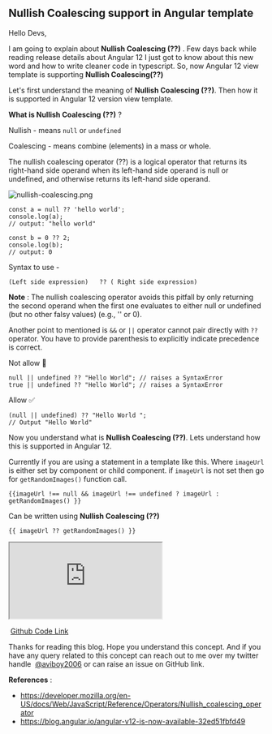 ## Nullish Coalescing support in Angular template

Hello Devs, 

I am going to explain about **Nullish Coalescing (??)** . Few days back while reading release details about Angular 12 I just got to know about this new word and how to write cleaner code in typescript. So, now Angular 12 view template is supporting **Nullish Coalescing(??)**

Let's first understand the meaning of **Nullish Coalescing (??)**. Then how it is supported in Angular 12 version view template. 

**What is Nullish Coalescing (??)** ? 

Nullish - means `null` or `undefined`

Coalescing - means combine (elements) in a mass or whole.

The nullish coalescing operator (??) is a logical operator that returns its right-hand side operand when its left-hand side operand is null or undefined, and otherwise returns its left-hand side operand.

![nullish-coalescing.png](https://cdn.hashnode.com/res/hashnode/image/upload/v1621108050074/J0-WXwpNM.png)

```
const a = null ?? 'hello world';
console.log(a);
// output: "hello world"

const b = 0 ?? 2;
console.log(b);
// output: 0
``` 
Syntax to use -  
``` 
(Left side expression)   ?? ( Right side expression) 
```


**Note** : The nullish coalescing operator avoids this pitfall by only returning the second operand when the first one evaluates to either null or undefined (but no other falsy values) (e.g., '' or 0).

Another point to mentioned is `&&` or `||` operator cannot pair directly with `??` operator. You have to provide parenthesis to explicitly indicate precedence is correct. 

Not allow 🚫
```
null || undefined ?? "Hello World"; // raises a SyntaxError
true || undefined ?? "Hello World"; // raises a SyntaxError
```
Allow ✅
```
(null || undefined) ?? "Hello World "; 
// Output "Hello World"
```

Now you understand what is **Nullish Coalescing (??)**. Lets understand how this is supported in Angular 12.

Currently if you are using a statement in a template like this. Where `imageUrl` is either set by component or child component. if `imageUrl` is not set then go for `getRandomImages()` function call. 

```
{{imageUrl !== null && imageUrl !== undefined ? imageUrl : getRandomImages() }}
```
Can be written using **Nullish Coalescing (??)**
```
{{ imageUrl ?? getRandomImages() }} 
```

<iframe src="https://codesandbox.io/embed/nullish-coalescing-example-hzbc9?fontsize=14&hidenavigation=1&theme=dark"
     style="width:100%; height:500px; border:0; border-radius: 4px; overflow:hidden;"
     title="nullish-coalescing-example"
     allow="accelerometer; ambient-light-sensor; camera; encrypted-media; geolocation; gyroscope; hid; microphone; midi; payment; usb; vr; xr-spatial-tracking"
     sandbox="allow-forms allow-modals allow-popups allow-presentation allow-same-origin allow-scripts"
   ></iframe>

 [Github Code Link ](https://github.com/aviboy2006/angular12-nullish-coalescing-example) 

Thanks for reading this blog. Hope you understand this concept. And if you have any query related to this concept can reach out to me over my twitter handle  [@aviboy2006](https://twitter.com/aviboy2006) or can raise an issue on GitHub link. 

**References** : 
- https://developer.mozilla.org/en-US/docs/Web/JavaScript/Reference/Operators/Nullish_coalescing_operator
- https://blog.angular.io/angular-v12-is-now-available-32ed51fbfd49